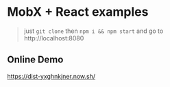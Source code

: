 MobX + React examples
===
> just `git clone` then `npm i && npm start` and go to http://localhost:8080
 
## Online Demo

https://dist-yxghnkjner.now.sh/


